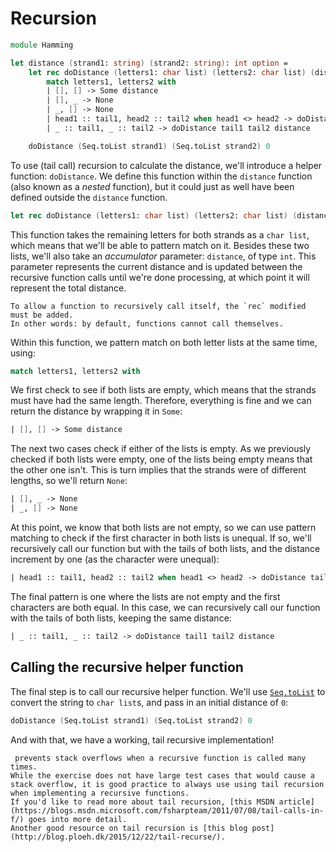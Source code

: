 # Recursion

```fsharp
module Hamming

let distance (strand1: string) (strand2: string): int option =
    let rec doDistance (letters1: char list) (letters2: char list) (distance: int): int option =
        match letters1, letters2 with
        | [], [] -> Some distance
        | [], _ -> None
        | _, [] -> None
        | head1 :: tail1, head2 :: tail2 when head1 <> head2 -> doDistance tail1 tail2 (distance + 1)
        | _ :: tail1, _ :: tail2 -> doDistance tail1 tail2 distance

    doDistance (Seq.toList strand1) (Seq.toList strand2) 0
```

To use (tail call) recursion to calculate the distance, we'll introduce a helper function: `doDistance`.
We define this function within the `distance` function (also known as a _nested_ function), but it could just as well have been defined outside the `distance` function.

```fsharp
let rec doDistance (letters1: char list) (letters2: char list) (distance: int): int option
```

This function takes the remaining letters for both strands as a `char list`, which means that we'll be able to pattern match on it.
Besides these two lists, we'll also take an _accumulator_ parameter: `distance`, of type `int`.
This parameter represents the current distance and is updated between the recursive function calls until we're done processing, at which point it will represent the total distance.

```exercism/note
To allow a function to recursively call itself, the `rec` modified must be added.
In other words: by default, functions cannot call themselves.
```

Within this function, we pattern match on both letter lists at the same time, using:

```fsharp
match letters1, letters2 with
```

We first check to see if both lists are empty, which means that the strands must have had the same length.
Therefore, everything is fine and we can return the distance by wrapping it in `Some`:

```fsharp
| [], [] -> Some distance
```

The next two cases check if either of the lists is empty.
As we previously checked if both lists were empty, one of the lists being empty means that the other one isn't.
This is turn implies that the strands were of different lengths, so we'll return `None`:

```fsharp
| [], _ -> None
| _, [] -> None
```

At this point, we know that both lists are not empty, so we can use pattern matching to check if the first character in both lists is unequal.
If so, we'll recursively call our function but with the tails of both lists, and the distance increment by one (as the character were unequal):

```fsharp
| head1 :: tail1, head2 :: tail2 when head1 <> head2 -> doDistance tail1 tail2 (distance + 1)
```

The final pattern is one where the lists are not empty and the first characters are both equal.
In this case, we can recursively call our function with the tails of both lists, keeping the same distance:

```fsharp
| _ :: tail1, _ :: tail2 -> doDistance tail1 tail2 distance
```

## Calling the recursive helper function

The final step is to call our recursive helper function.
We'll use [`Seq.toList`][seq.tolist] to convert the string to `char list`s, and pass in an initial distance of `0`:

```fsharp
doDistance (Seq.toList strand1) (Seq.toList strand2) 0
```

And with that, we have a working, tail recursive implementation!

```exercism/note
 prevents stack overflows when a recursive function is called many times.
While the exercise does not have large test cases that would cause a stack overflow, it is good practice to always use using tail recursion when implementing a recursive functions.
If you'd like to read more about tail recursion, [this MSDN article](https://blogs.msdn.microsoft.com/fsharpteam/2011/07/08/tail-calls-in-f/) goes into more detail.
Another good resource on tail recursion is [this blog post](http://blog.ploeh.dk/2015/12/22/tail-recurse/).
```

[seq.tolist]: https://fsharp.github.io/fsharp-core-docs/reference/fsharp-collections-seqmodule.html#toList
